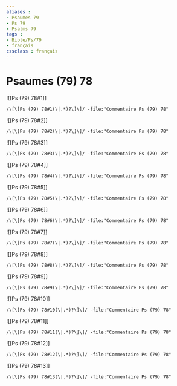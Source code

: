 ```yaml
---
aliases : 
- Psaumes 79
- Ps 79
- Psalms 79
tags : 
- Bible/Ps/79
- français
cssclass : français
---
```


# Psaumes (79) 78

![[Ps (79) 78#1]]

```query
/\[\[Ps (79) 78#1(\|.*)?\]\]/ -file:"Commentaire Ps (79) 78"
```

![[Ps (79) 78#2]]

```query
/\[\[Ps (79) 78#2(\|.*)?\]\]/ -file:"Commentaire Ps (79) 78"
```

![[Ps (79) 78#3]]

```query
/\[\[Ps (79) 78#3(\|.*)?\]\]/ -file:"Commentaire Ps (79) 78"
```

![[Ps (79) 78#4]]

```query
/\[\[Ps (79) 78#4(\|.*)?\]\]/ -file:"Commentaire Ps (79) 78"
```

![[Ps (79) 78#5]]

```query
/\[\[Ps (79) 78#5(\|.*)?\]\]/ -file:"Commentaire Ps (79) 78"
```

![[Ps (79) 78#6]]

```query
/\[\[Ps (79) 78#6(\|.*)?\]\]/ -file:"Commentaire Ps (79) 78"
```

![[Ps (79) 78#7]]

```query
/\[\[Ps (79) 78#7(\|.*)?\]\]/ -file:"Commentaire Ps (79) 78"
```

![[Ps (79) 78#8]]

```query
/\[\[Ps (79) 78#8(\|.*)?\]\]/ -file:"Commentaire Ps (79) 78"
```

![[Ps (79) 78#9]]

```query
/\[\[Ps (79) 78#9(\|.*)?\]\]/ -file:"Commentaire Ps (79) 78"
```

![[Ps (79) 78#10]]

```query
/\[\[Ps (79) 78#10(\|.*)?\]\]/ -file:"Commentaire Ps (79) 78"
```

![[Ps (79) 78#11]]

```query
/\[\[Ps (79) 78#11(\|.*)?\]\]/ -file:"Commentaire Ps (79) 78"
```

![[Ps (79) 78#12]]

```query
/\[\[Ps (79) 78#12(\|.*)?\]\]/ -file:"Commentaire Ps (79) 78"
```

![[Ps (79) 78#13]]

```query
/\[\[Ps (79) 78#13(\|.*)?\]\]/ -file:"Commentaire Ps (79) 78"
```


